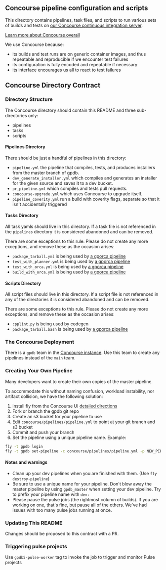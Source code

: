 ## Concourse pipeline configuration and scripts

This directory contains pipelines, task files, and scripts to run various sets
of builds and tests on
[our Concourse continuous integration server](http://gpdb.data.pivotal.ci/).

[Learn more about Concourse overall](http://concourse.ci/)

We use Concourse because:

- its builds and test runs are on generic container images, and thus repeatable
  and reproducible if we encounter test failures
- its configuration is fully encoded and repeatable if necessary
- its interface encourages us all to react to test failures

## Concourse Directory Contract

### Directory Structure
The Concourse directory should contain this README and three sub-directories only:

* pipelines
* tasks
* scripts

#### Pipelines Directory
There should be just a handful of pipelines in this directory:

* `pipeline.yml` the pipeline that compiles, tests, and produces installers
  from the master branch of gpdb.
* `dev_generate_installer.yml` which compiles and generates an installer for
  the given source and saves it to a dev bucket.
* `pr_pipeline.yml` which compiles and tests pull requests.
* `concourse-upgrade.yml` which uses Concourse to upgrade itself.
* `pipeline_coverity.yml` run a build with coverity flags, separate so that it
  isn't accidentally triggered

#### Tasks Directory
All task yamls should live in this directory.
If a task file is not referenced in the `pipelines` directory it is considered abandoned and can be removed.

There are some exceptions to this rule.
Please do not create any more exceptions, and remove these as the occasion arises:

* `package_tarball.yml` is being used by
  [a gporca pipeline](https://github.com/greenplum-db/gporca/blob/master/concourse/pipeline.yml)
* `test_with_planner.yml` is being used by
  [a gporca pipeline](https://github.com/greenplum-db/gporca/blob/master/concourse/pipeline.yml)
* `test_with_orca.yml` is being used by
  [a gporca pipeline](https://github.com/greenplum-db/gporca/blob/master/concourse/pipeline.yml)
* `build_with_orca.yml` is being used by
  [a gporca pipeline](https://github.com/greenplum-db/gporca/blob/master/concourse/pipeline.yml)

#### Scripts Directory
All script files should live in this directory.
If a script file is not referenced in any of the directories it is considered abandoned and can be removed.

There are some exceptions to this rule.
Please do not create any more exceptions, and remove these as the occasion arises:

* `cpplint.py` is being used by codegen
* `package_tarball.bash` is being used by
  [a gporca pipeline](https://github.com/greenplum-db/gporca/blob/master/concourse/pipeline.yml)

### The Concourse Deployment
There is a `gpdb` team in the
[Concourse instance](http://gpdb.data.pivotal.ci/).
Use this team to create any pipelines instead of the `main` team.

### Creating Your Own Pipeline
Many developers want to create their own copies of the master pipeline.

To accommodate this without naming confusion, workload instability, nor
artifact collision, we have the following solution:

1. install fly from the Concourse UI [detailed directions](https://github.com/concourse/fly#installing-from-the-concourse-ui-for-project-development)
1. Fork or branch the gpdb git repo
1. Create an s3 bucket for your pipeline to use
1. Edit `concourse/pipelines/pipeline.yml` to point at your git branch and s3 bucket
1. Commit and push your branch
1. Set the pipeline using a unique pipeline name. Example:

```bash
fly -t gpdb login
fly -t gpdb set-pipeline -c concourse/pipelines/pipeline.yml -p NEW_PIPELINE_NAME
```
#### Notes and warnings

* Clean up your dev pipelines when you are finished with them. (Use `fly destroy-pipeline`)
* Be sure to use a unique name for your pipeline. Don't blow away the master
  pipeline by using `gpdb_master` when setting your dev pipeline. Try to prefix
  your pipeline name with `dev:`
* Please pause the pulse jobs (the rightmost column of builds). If you are
  working on one, that's fine, but pause all of the others. We've had issues
  with too many pulse jobs running at once.

### Updating This README
Changes should be proposed to this contract with a PR.

### Triggering pulse projects
Use `gpdb5-pulse-worker` tag to invoke the job to trigger and monitor Pulse projects 
